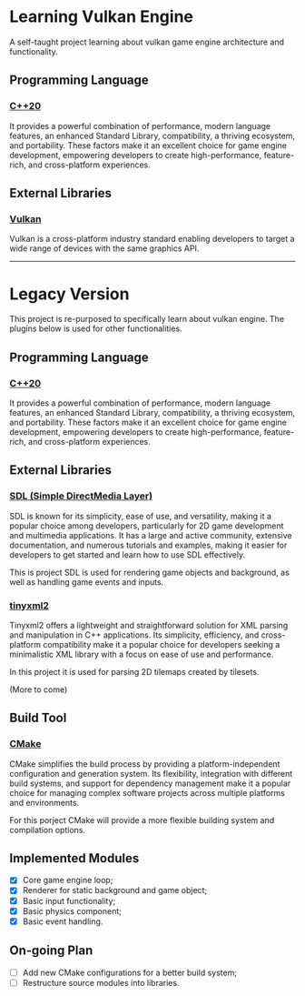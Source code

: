 <!-- Headings -->
# Learning Vulkan Engine

A self-taught project learning about vulkan game engine architecture and functionality.

## Programming Language

### [C++20](https://en.cppreference.com/)

It provides a powerful combination of performance, modern language features, an enhanced Standard Library, compatibility, a thriving ecosystem, and portability. These factors make it an excellent choice for game engine development, empowering developers to create high-performance, feature-rich, and cross-platform experiences.

## External Libraries

### [Vulkan](https://www.vulkan.org/)

Vulkan is a cross-platform industry standard enabling developers to target a wide range of devices with the same graphics API.

---

# Legacy Version

This project is re-purposed to specifically learn about vulkan engine. The plugins below is used for other functionalities.

## Programming Language

### [C++20](https://en.cppreference.com/)

It provides a powerful combination of performance, modern language features, an enhanced Standard Library, compatibility, a thriving ecosystem, and portability. These factors make it an excellent choice for game engine development, empowering developers to create high-performance, feature-rich, and cross-platform experiences.

## External Libraries

### [SDL (Simple DirectMedia Layer)](https://github.com/libsdl-org/SDL)

SDL is known for its simplicity, ease of use, and versatility, making it a popular choice among developers, particularly for 2D game development and multimedia applications. It has a large and active community, extensive documentation, and numerous tutorials and examples, making it easier for developers to get started and learn how to use SDL effectively.

This is project SDL is used for rendering game objects and background, as well as handling game events and inputs.

### [tinyxml2](https://github.com/leethomason/tinyxml2)

Tinyxml2 offers a lightweight and straightforward solution for XML parsing and manipulation in C++ applications. Its simplicity, efficiency, and cross-platform compatibility make it a popular choice for developers seeking a minimalistic XML library with a focus on ease of use and performance.

In this project it is used for parsing 2D tilemaps created by tilesets.

(More to come)

## Build Tool

### [CMake](https://cmake.org/download/)

CMake simplifies the build process by providing a platform-independent configuration and generation system. Its flexibility, integration with different build systems, and support for dependency management make it a popular choice for managing complex software projects across multiple platforms and environments.

For this porject CMake will provide a more flexible building system and compilation options.

## Implemented Modules

* [x] Core game engine loop;
* [x] Renderer for static background and game object;
* [x] Basic input functionality;
* [x] Basic physics component;
* [x] Basic event handling.

## On-going Plan

* [ ] Add new CMake configurations for a better build system;
* [ ] Restructure source modules into libraries.
